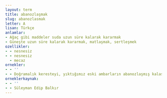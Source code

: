 ```yaml
---
layout: term
title: abanozlaşmak
slug: abanozlasmak
letter: A
lisan: Türkçe
anlamlar:
- Ağaç gibi maddeler suda uzun süre kalarak kararmak
- Güneşte uzun süre kalarak kararmak, matlaşmak, sertleşmek
ozellikler:
- - nesnesiz
- - nesnesiz
  - mecaz
ornekler:
- - ''
- - Doğramalık keresteyi, yıktığımız eski ambarların abanozlaşmış kalaslarından sağladık.
orneklerkaynak:
- - ''
- - Süleyman Edip Balkır
---
```

